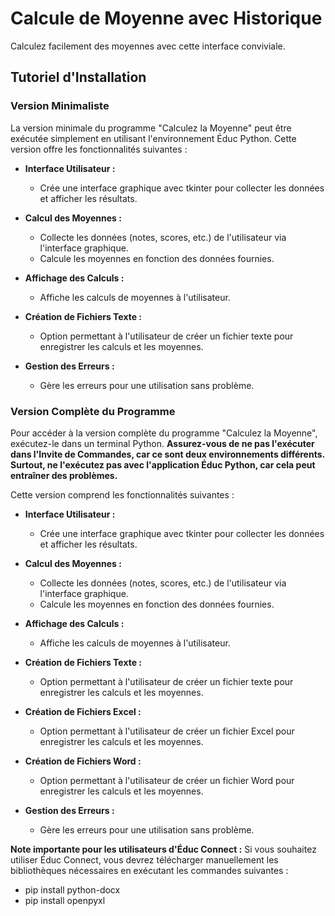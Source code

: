 # Calcule de Moyenne avec Historique

Calculez facilement des moyennes avec cette interface conviviale.

## Tutoriel d'Installation

### Version Minimaliste

La version minimale du programme "Calculez la Moyenne" peut être exécutée simplement en utilisant l'environnement Éduc Python. Cette version offre les fonctionnalités suivantes :

- **Interface Utilisateur :**
  - Crée une interface graphique avec tkinter pour collecter les données et afficher les résultats.
  
- **Calcul des Moyennes :**
  - Collecte les données (notes, scores, etc.) de l'utilisateur via l'interface graphique.
  - Calcule les moyennes en fonction des données fournies.
  
- **Affichage des Calculs :**
  - Affiche les calculs de moyennes à l'utilisateur.
  
- **Création de Fichiers Texte :**
  - Option permettant à l'utilisateur de créer un fichier texte pour enregistrer les calculs et les moyennes.
  
- **Gestion des Erreurs :**
  - Gère les erreurs pour une utilisation sans problème.

### Version Complète du Programme

Pour accéder à la version complète du programme "Calculez la Moyenne", exécutez-le dans un terminal Python. **Assurez-vous de ne pas l'exécuter dans l'Invite de Commandes, car ce sont deux environnements différents. Surtout, ne l'exécutez pas avec l'application Éduc Python, car cela peut entraîner des problèmes.**

Cette version comprend les fonctionnalités suivantes :

- **Interface Utilisateur :**
  - Crée une interface graphique avec tkinter pour collecter les données et afficher les résultats.
  
- **Calcul des Moyennes :**
  - Collecte les données (notes, scores, etc.) de l'utilisateur via l'interface graphique.
  - Calcule les moyennes en fonction des données fournies.
  
- **Affichage des Calculs :**
  - Affiche les calculs de moyennes à l'utilisateur.
  
- **Création de Fichiers Texte :**
  - Option permettant à l'utilisateur de créer un fichier texte pour enregistrer les calculs et les moyennes.
  
- **Création de Fichiers Excel :**
  - Option permettant à l'utilisateur de créer un fichier Excel pour enregistrer les calculs et les moyennes.
  
- **Création de Fichiers Word :**
  - Option permettant à l'utilisateur de créer un fichier Word pour enregistrer les calculs et les moyennes.
  
- **Gestion des Erreurs :**
  - Gère les erreurs pour une utilisation sans problème.

**Note importante pour les utilisateurs d'Éduc Connect :** Si vous souhaitez utiliser Éduc Connect, vous devrez télécharger manuellement les bibliothèques nécessaires en exécutant les commandes suivantes :



- pip install python-docx
- pip install openpyxl
